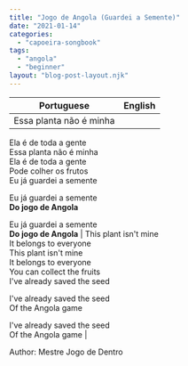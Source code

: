 ```yaml
---
title: "Jogo de Angola (Guardei a Semente)"
date: "2021-01-14"
categories: 
  - "capoeira-songbook"
tags: 
  - "angola"
  - "beginner"
layout: "blog-post-layout.njk"
---
```


| Portuguese | English |
| --- | --- |
| Essa planta não é minha  
Ela é de toda a gente  
Essa planta não é minha  
Ela é de toda a gente  
Pode colher os frutos  
Eu já guardei a semente  
  
Eu já guardei a semente  
**Do jogo de Angola**  
  
Eu já guardei a semente  
**Do jogo de Angola** | This plant isn't mine  
It belongs to everyone  
This plant isn't mine  
It belongs to everyone  
You can collect the fruits  
I've already saved the seed  
  
I've already saved the seed  
Of the Angola game  
  
I've already saved the seed  
Of the Angola game |

<figcaption>

Author: Mestre Jogo de Dentro

</figcaption>
